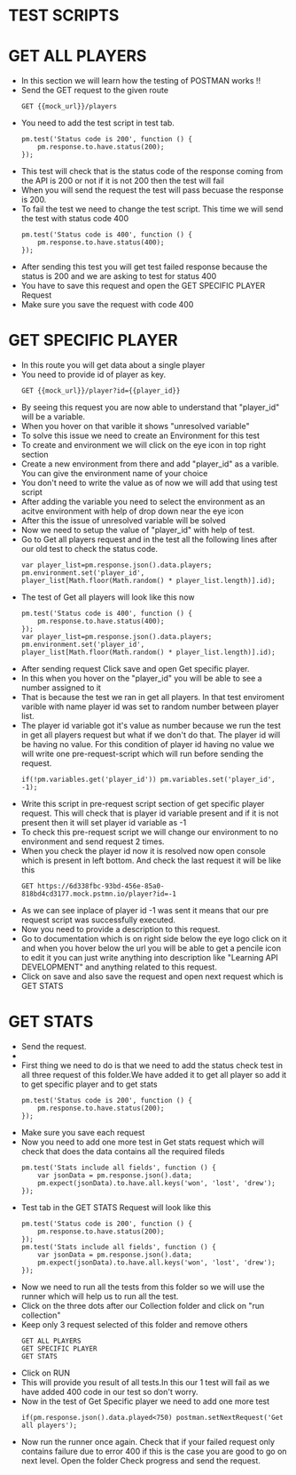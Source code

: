 <h1>TEST SCRIPTS</h1>


<h1>GET ALL PLAYERS</h1>

<ul>
<li>In this section we will learn how the testing of POSTMAN works !!</li>
<li>Send the GET request to the given route</li>

```
GET {{mock_url}}/players
```

<li>You need to add the test script in test tab.</li>

```
pm.test('Status code is 200', function () {
    pm.response.to.have.status(200); 
});
```
    
<li>This test will check that is the status code of the response coming from the API is 200 or not if it is not 200 then the test will fail</li>

<li>When you will send the request the test will pass becuase the response is 200.</li>

<li>To fail the test we need to change the test script. This time we will send the test with status code 400</li>

```
pm.test('Status code is 400', function () {
    pm.response.to.have.status(400); 
});
```
    
<li>After sending this test you will get test failed response because the status is 200 and we are asking to test for status 400</li>
<li>You have to save this request and open the GET SPECIFIC PLAYER Request</li>
<li>Make sure you save the request with code 400</li>
</ul>

<h1>GET SPECIFIC PLAYER</h1>

<ul>
<li>In this route you will get data about a single player</li>
<li>You need to provide id of player as key.</li>

```
GET {{mock_url}}/player?id={{player_id}}
```

<li>By seeing this request you are now able to understand that "player_id" will be a variable.</li>
<li>When you hover on that varible it shows "unresolved variable"</li>
<li>To solve this issue we need to create an Environment for this test</li>
<li>To create and environment we will click on the eye icon in top right section</li>
<li>Create a new environment from there and add "player_id" as a varible. You can give the environment name of your choice</li>
<li>You don't need to write the value as of now we will add that using test script</li>
<li>After adding the variable you need to select the environment as an acitve environment with help of drop down near the eye icon</li>
<li>After this the issue of unresolved variable will be solved</li>
<li>Now we need to setup the value of "player_id" with help of test.</li>
<li>Go to Get all players request and in the test all the following lines after our old test to check the status code.</li>

```
var player_list=pm.response.json().data.players;
pm.environment.set('player_id', player_list[Math.floor(Math.random() * player_list.length)].id);
```

<li>The test of Get all players will look like this now</li>

```
pm.test('Status code is 400', function () {
    pm.response.to.have.status(400); 
});
var player_list=pm.response.json().data.players;
pm.environment.set('player_id', player_list[Math.floor(Math.random() * player_list.length)].id);
```

<li>After sending request Click save and open Get specific player.</li>
<li>In this when you hover on the "player_id" you will be able to see a number assigned to it</li>
<li>That is because the test we ran in get all players. In that test enviroment varible with name player id was set to random number between player list.</li>
<li>The player id variable got it's value as number because we run the test in get all players request but what if we don't do that. The player id will be having no value. For this condition of player id having no value we will write one pre-request-script which will run before sending the request.</li>

```
if(!pm.variables.get('player_id')) pm.variables.set('player_id', -1);
```
    
<li>Write this script in pre-request script section of get specific player request. This will check that is player id variable present and if it is not present then it will set player id variable as -1</li>
<li>To check this pre-request script we will change our environment to no environment and send request 2 times.</li>
<li>When you check the player id now it is resolved now open console which is present in left bottom. And check the last request it will be like this</li>

```
GET https://6d338fbc-93bd-456e-85a0-818bd4cd3177.mock.pstmn.io/player?id=-1
```
    
<li>As we can see inplace of player id -1 was sent it means that our pre request script was successfully executed.</li>
<li>Now you need to provide a description to this request.</li>
<li>Go to documentation which is on right side below the eye logo click on it and when you hover below the url you will be able to get a pencile icon to edit it you can just write anything into description like "Learning API DEVELOPMENT" and anything related to this request.</li>
<li>Click on save and also save the request and open next request which is GET STATS</li>

</ul>

<h1>GET STATS</h1>

<ul>
<li>Send the request.<li>
<li>First thing we need to do is that we need to add the status check test in all three request of this folder.We have added it to get all player so add it to get specific player and to get stats</li>

```
pm.test('Status code is 200', function () {
    pm.response.to.have.status(200); 
});
```
    
<li>Make sure you save each request</li>
<li>Now you need to add one more test in Get stats request which will check that does the data contains all the required fileds</li>

```
pm.test('Stats include all fields', function () {
    var jsonData = pm.response.json().data;
    pm.expect(jsonData).to.have.all.keys('won', 'lost', 'drew');
});
```
    
<li>Test tab in the GET STATS Request will look like this</li>

```
pm.test('Status code is 200', function () {
    pm.response.to.have.status(200); 
});
pm.test('Stats include all fields', function () {
    var jsonData = pm.response.json().data;
    pm.expect(jsonData).to.have.all.keys('won', 'lost', 'drew');
});
```

<li>Now we need to run all the tests from this folder so we will use the runner which will help us to run all the test.</li>
<li>Click on the three dots after our Collection folder and click on "run collection"</li>
<li>Keep only 3 request selected of this folder and remove others</li>

```
GET ALL PLAYERS
GET SPECIFIC PLAYER
GET STATS
```
<li>Click on RUN</li>
<li>This will provide you result of all tests.In this our 1 test will fail as we have added 400 code in our test so don't worry.</li>
<li>Now in the test of Get Specific player we need to add one more test</li>

```
if(pm.response.json().data.played<750) postman.setNextRequest('Get all players');
```

<li>Now run the runner once again. Check that if your failed request only contains failure due to error 400 if this is the case you are good to go on next level. Open the folder Check progress and send the request.</li>
</ul>
